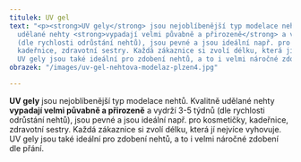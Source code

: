 ```yaml
---
titulek: UV gel
text: "<p><strong>UV gely</strong> jsou nejoblíbenější typ modelace nehtů. Kvalitně
  udělané nehty <strong>vypadají velmi půvabně a přirozeně</strong> a vydrží 3-5 týdnů
  (dle rychlosti odrůstání nehtů), jsou pevné a jsou ideální např. pro kosmetičky,
  kadeřnice, zdravotní sestry. Každá zákaznice si zvolí délku, která jí nejvíce vyhovuje.
  UV gely jsou také ideální pro zdobení nehtů, a to i velmi náročné zdobení dle přání.</p>"
obrazek: "/images/uv-gel-nehtova-modelaz-plzen4.jpg"

---
```

**UV gely** jsou nejoblíbenější typ modelace nehtů. Kvalitně udělané nehty **vypadají velmi půvabně a přirozeně** a vydrží 3-5 týdnů (dle rychlosti odrůstání nehtů), jsou pevné a jsou ideální např. pro kosmetičky, kadeřnice, zdravotní sestry. Každá zákaznice si zvolí délku, která jí nejvíce vyhovuje. UV gely jsou také ideální pro zdobení nehtů, a to i velmi náročné zdobení dle přání.